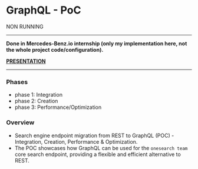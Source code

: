 # GraphQL - PoC

NON RUNNING

** **

**Done in Mercedes-Benz.io internship (only my implementation here, not the whole project code/configuration).**

**[PRESENTATION](./service3/GraphQL_PoC.pdf)**

** **

### Phases

- phase 1: Integration
- phase 2: Creation
- phase 3: Performance/Optimization

### Overview

- Search engine endpoint migration from REST to GraphQL (POC) - Integration, Creation, Performance & Optimization.
- The POC showcases how GraphQL can be used for the `onesearch team` core search endpoint, providing a flexible and efficient alternative to REST.

